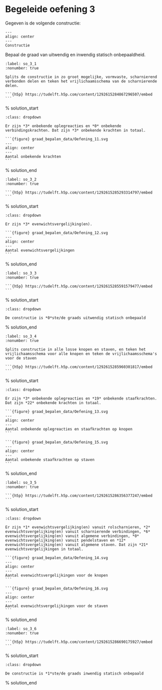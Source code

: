 # Begeleide oefening 3

Gegeven is de volgende constructie:

<!---
Source file figure at https://github.com/TUDelft-books/CTB2210/commit/82305d68f288549026535b13e5855e7ed14f409b#diff-b8d68fffb036594f3ca5244ddaa4b07bd9ce1fe1b9dfb25cff26bb3cb756aa75
-->

```{figure} graad_bepalen_data/Oefening_10.svg
---
align: center
---
Constructie
```

Bepaal de graad van uitwendig en inwendig statisch onbepaaldheid.

`````{exercise}
:label: so_3_1
:nonumber: true

Splits de constructie in zo groot mogelijke, vormvaste, scharnierend verbonden delen en teken het vrijlichaamsschema van de scharnierende delen.

```{h5p} https://tudelft.h5p.com/content/1292615284867296507/embed
```

`````

% solution_start

````{solution} so_3_1
:class: dropdown

Er zijn *3* onbekende oplegreacties en *0* onbekende verbindingskrachten. Dat zijn *3* onbekende krachten in totaal.

```{figure} graad_bepalen_data/Oefening_11.svg
---
align: center
---
Aantal onbekende krachten
```

````

% solution_end

`````{exercise}
:label: so_3_2
:nonumber: true

```{h5p} https://tudelft.h5p.com/content/1292615285293314797/embed
```

`````

% solution_start

````{solution} so_3_2
:class: dropdown

Er zijn *3* evenwichtsvergelijking(en).

```{figure} graad_bepalen_data/Oefening_12.svg
---
align: center
---
Aantal evenwichtsvergelijkingen
```

````

% solution_end

`````{exercise}
:label: so_3_3
:nonumber: true

```{h5p} https://tudelft.h5p.com/content/1292615285591579477/embed
```

`````

% solution_start

````{solution} so_3_3
:class: dropdown

De constructie is *0*ste/de graads uitwendig statisch onbepaald

````

% solution_end

`````{exercise}
:label: so_3_4
:nonumber: true

Splits constructie in alle losse knopen en staven, en teken het vrijlichaamsschema voor alle knopen en teken de vrijlichaamsschema's voor de staven

```{h5p} https://tudelft.h5p.com/content/1292615285960301817/embed
```

`````

% solution_start

````{solution} so_3_4
:class: dropdown

Er zijn *3* onbekende oplegreacties en *19* onbekende staafkrachten. Dat zijn *22* onbekende krachten in totaal.

```{figure} graad_bepalen_data/Oefening_13.svg
---
align: center
---
Aantal onbekende oplegreacties en staafkrachten op knopen
```

```{figure} graad_bepalen_data/Oefening_15.svg
---
align: center
---
Aantal onbekende staafkrachten op staven
```

````

% solution_end

`````{exercise}
:label: so_3_5
:nonumber: true

```{h5p} https://tudelft.h5p.com/content/1292615286356377247/embed
```

`````

% solution_start

````{solution} so_3_5
:class: dropdown

Er zijn *1* evenwichtsvergelijking(en) vanuit rolscharnieren, *2* evenwichtsvergelijking(en) vanuit scharnierende verbindingen, *6* evenwichtsvergelijking(en) vanuit algemene verbindingen, *0* evenwichtsvergelijking(en) vanuit pendelstaven en *12* evenwichtsvergelijking(en) vanuit algemene staven. Dat zijn *21* evenwichtsvergelijkingen in totaal.

```{figure} graad_bepalen_data/Oefening_14.svg
---
align: center
---
Aantal evenwichtsvergelijkingen voor de knopen
```

```{figure} graad_bepalen_data/Oefening_16.svg
---
align: center
---
Aantal evenwichtsvergelijkingen voor de staven
```

````

% solution_end

`````{exercise}
:label: so_3_6
:nonumber: true

```{h5p} https://tudelft.h5p.com/content/1292615286690175927/embed
```

`````

% solution_start

````{solution} so_3_6
:class: dropdown

De constructie is *1*ste/de graads inwendig statisch onbepaald

````

% solution_end
